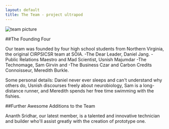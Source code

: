 ```yaml
---
layout: default
title: The Team - project ultrapod
---
```

<img src="http://i.imgur.com/jpNo7.jpg" title="team picture" alt="team picture"/>

##The Founding Four

Our team was founded by four high school students from Northern Virginia, the original CIRPSICSR team at SOIA.
-The Dear Leader, Daniel Jang.
-Public Relations Maestro and Mad Scientist, Usnish Majumdar
-The Technomage, Sam Girvin
and
-The Business Czar and Carbon Credits Connoisseur, Meredith Burkle.

Some personal details: Daniel never ever sleeps and can't understand why others do, Usnish discourses freely about neurobiology, Sam is a long-distance runner, and Meredith spends her free time swimming with the fishies.

##Further Awesome Additions to the Team

Ananth Sridhar, our latest member, is a talented and innovative technician and builder who'll assist greatly with the creation of prototype one.



